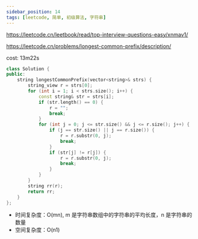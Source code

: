 ```yaml
---
sidebar_position: 14
tags: [leetcode, 简单, 初级算法, 字符串]
---
```


https://leetcode.cn/leetbook/read/top-interview-questions-easy/xnmav1/

https://leetcode.cn/problems/longest-common-prefix/description/

cost: 13m22s

```cpp
class Solution {
public:
    string longestCommonPrefix(vector<string>& strs) {
        string_view r = strs[0];
        for (int i = 1; i < strs.size(); i++) {
            const string& str = strs[i];
            if (str.length() == 0) {
                r = "";
                break;
            }
            for (int j = 0; j <= str.size() && j <= r.size(); j++) {
                if (j == str.size() || j == r.size()) {
                    r = r.substr(0, j);
                    break;
                }
                if (str[j] != r[j]) {
                    r = r.substr(0, j);
                    break;
                }
            }
        }
        string rr(r);
        return rr;
    }
};
```

- 时间复杂度：O(mn), m 是字符串数组中的字符串的平均长度，n 是字符串的数量
- 空间复杂度：O(n1)